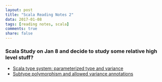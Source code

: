```yaml
---
layout: post
title: "Scala Reading Notes 2"
data: 2017-01-08
tags: [reading notes, scala]
comments: true
share: false
---
```


### Scala Study on Jan 8 and decide to study some relative high level stuff? 

* <a href="https://blog.codecentric.de/en/2015/03/scala-type-system-parameterized-types-variances-part-1/" > Scala type system: parameterized type and variance </a>
* <a href="https://blog.codecentric.de/en/2015/04/the-scala-type-system-parameterized-types-and-variances-part-2/" > Subtype polymorphism and allowed variance annotations </a>
